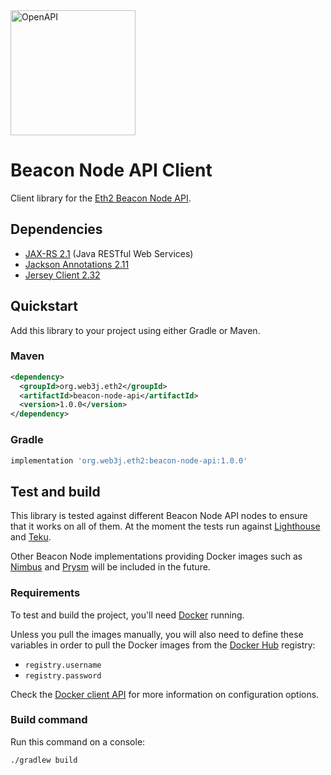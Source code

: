 <img src="https://avatars1.githubusercontent.com/u/16343502" alt="OpenAPI" width="200"/>

Beacon Node API Client
======================

Client library for the [Eth2 Beacon Node API](https://ethereum.github.io/eth2.0-APIs/).

## Dependencies

* [JAX-RS 2.1](https://github.com/eclipse-ee4j/jaxrs-api/tree/2.1-Maintenance) (Java RESTful Web Services)
* [Jackson Annotations 2.11](https://github.com/FasterXML/jackson-annotations)
* [Jersey Client 2.32](https://github.com/eclipse-ee4j/jersey)

## Quickstart

Add this library to your project using either Gradle or Maven.

### Maven

```xml
<dependency>
  <groupId>org.web3j.eth2</groupId>
  <artifactId>beacon-node-api</artifactId>
  <version>1.0.0</version>
</dependency>
```

### Gradle

```groovy
implementation 'org.web3j.eth2:beacon-node-api:1.0.0'
```

## Test and build

This library is tested against different Beacon Node API nodes to ensure that it works on all of them.
At the moment the tests run against [Lighthouse](https://github.com/sigp/lighthouse) and
[Teku](https://github.com/Consensys/teku/). 

Other Beacon Node implementations providing Docker images such as 
[Nimbus](https://github.com/status-im/nimbus-eth2) and [Prysm](https://github.com/prysmaticlabs/prysm) will be included 
in the future.

### Requirements

To test and build the project, you'll need [Docker](https://www.docker.com/products/docker-desktop) running.

Unless you pull the images manually, you will also need to define these variables in order to pull the Docker images 
from the [Docker Hub](https://hub.docker.com/) registry:

- `registry.username`
- `registry.password`

Check the [Docker client API](https://github.com/docker-java/docker-java/blob/master/docs/getting_started.md#instantiating-a-dockerclientconfig)
for more information on configuration options.

### Build command

Run this command on a console:

```shell
./gradlew build
```
